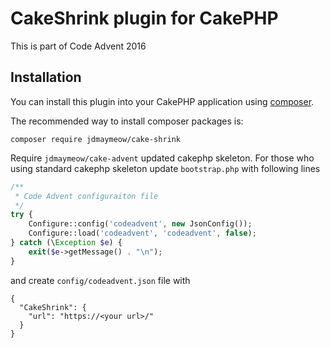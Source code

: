 # CakeShrink plugin for CakePHP

This is part of Code Advent 2016

## Installation

You can install this plugin into your CakePHP application using [composer](http://getcomposer.org).

The recommended way to install composer packages is:

```
composer require jdmaymeow/cake-shrink
```

Require `jdmaymeow/cake-advent` updated cakephp skeleton. For those who using standard cakephp skeleton update  `bootstrap.php` with following lines

```php
/**
 * Code Advent configuraiton file
 */
try {
    Configure::config('codeadvent', new JsonConfig());
    Configure::load('codeadvent', 'codeadvent', false);
} catch (\Exception $e) {
    exit($e->getMessage() . "\n");
}
```

and create `config/codeadvent.json` file with 

```
{
  "CakeShrink": {
    "url": "https://<your url>/"
  }
}
```